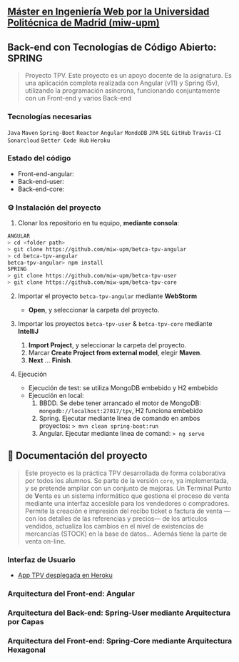 ## [Máster en Ingeniería Web por la Universidad Politécnica de Madrid (miw-upm)](http://miw.etsisi.upm.es)
## Back-end con Tecnologías de Código Abierto: **SPRING**
> Proyecto TPV. Este proyecto es un apoyo docente de la asignatura. Es una aplicación completa realizada con Angular (v11) y Spring (5v), utilizando la programación asíncrona, 
funcionando conjuntamente con un Front-end y varios Back-end

### Tecnologías necesarias
`Java` `Maven` `Spring-Boot` `Reactor` `Angular` `MondoDB` `JPA` `SQL` `GitHub` `Travis-CI` `Sonarcloud` `Better Code Hub` `Heroku`

### Estado del código
* Front-end-angular: 
* Back-end-user:
* Back-end-core:

### :gear: Instalación del proyecto
1. Clonar los repositorio en tu equipo, **mediante consola**:
```sh
ANGULAR
> cd <folder path>
> git clone https://github.com/miw-upm/betca-tpv-angular
> cd betca-tpv-angular
betca-tpv-angular> npm install
SPRING
> git clone https://github.com/miw-upm/betca-tpv-user
> git clone https://github.com/miw-upm/betca-tpv-core
```
2. Importar el proyecto `betca-tpv-angular` mediante **WebStorm** 
   * **Open**, y seleccionar la carpeta del proyecto.
3. Importar los proyectos `betca-tpv-user` & `betca-tpv-core` mediante **IntelliJ** 
   1. **Import Project**, y seleccionar la carpeta del proyecto.
   1. Marcar **Create Project from external model**, elegir **Maven**.
   1. **Next** … **Finish**.

4. Ejecución
   * Ejecución de test: se utiliza MongoDB embebido y H2 embebido
   * Ejecución en local:
      1. BBDD. Se debe tener arrancado el motor de MongoDB: `mongodb://localhost:27017/tpv`, H2 funciona embebido
      2. Spring. Ejecutar mediante linea de comando en ambos proyectos: `> mvn clean spring-boot:run`  
      3. Angular. Ejecutar mediante linea de comand: `> ng serve`  

## :book: Documentación del proyecto
> Este proyecto es la práctica TPV desarrollada de forma colaborativa por todos los alumnos. Se parte de la versión `core`,
ya implementada, y se pretende ampliar con un conjunto de mejoras. Un **T**erminal **P**unto de **V**enta
es un sistema informático que gestiona el proceso de venta mediante una interfaz accesible para los vendedores o compradores.
Permite la creación e impresión del recibo ticket o factura de venta —con los detalles de las referencias y precios— de los artículos vendidos,
actualiza los cambios en el nivel de existencias de mercancías (STOCK) en la base de datos... Además tiene la parte de venta on-line.

### Interfaz de Usuario
* [App TPV desplegada en Heroku](https://betca-tpv-angular.herokuapp.com)

### Arquitectura del Front-end: Angular

### Arquitectura del Back-end: Spring-User mediante Arquitectura por Capas

### Arquitectura del Front-end: Spring-Core mediante Arquitectura Hexagonal

